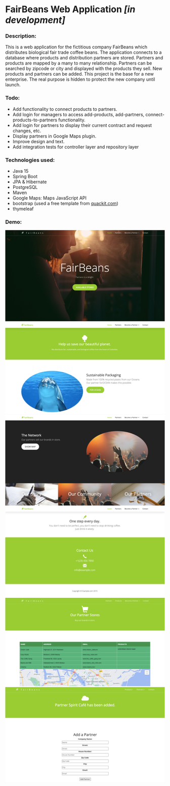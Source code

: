 # FairBeans Web Application *[in development]*

### Description:
This is a web application for the fictitious company FairBeans which distributes biological fair trade coffee beans.
The application connects to a database where products and distribution partners are stored. Partners and products are mapped by a many to many relationship. Partners can be searched by zipcode or city and displayed with the products they sell. New products and partners can be added. This project is the base for a new enterprise. The real purpose is hidden to protect the new company until launch.

### Todo:
* Add functionality to connect products to partners.
* Add login for managers to access add-products, add-partners, connect-products-to-partners functionality.
* Add login for partners to display their current contract and request changes, etc.
* Display partners in Google Maps plugin.
* Improve design and text.
* Add integration tests for controller layer and repository layer

### Technologies used:
* Java 15
* Spring Boot
* JPA & Hibernate
* PostgreSQL
* Maven
* Google Maps: Maps JavaScript API
* bootstrap (used a free template from [quackit.com](https://www.quackit.com/html/templates/))
* thymeleaf


### Demo:
![demo image](/src/main/resources/static/images/home-demo-1.png)
![demo image](/src/main/resources/static/images/home-demo-2.png)
![demo image](/src/main/resources/static/images/home-demo-3.png)
![demo image](src/main/resources/static/images/home-demo-4.png)
![demo image](/src/main/resources/static/images/partners-demo.png)
![demo image](/src/main/resources/static/images/add-partners-demo.png)

